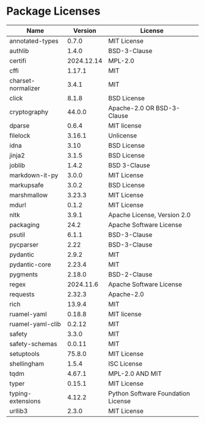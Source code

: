 # Package Licenses

| Name | Version | License |
|------|---------|----------|
| annotated-types | 0.7.0 | MIT License |
| authlib | 1.4.0 | BSD-3-Clause |
| certifi | 2024.12.14 | MPL-2.0 |
| cffi | 1.17.1 | MIT |
| charset-normalizer | 3.4.1 | MIT |
| click | 8.1.8 | BSD License |
| cryptography | 44.0.0 | Apache-2.0 OR BSD-3-Clause |
| dparse | 0.6.4 | MIT license |
| filelock | 3.16.1 | Unlicense |
| idna | 3.10 | BSD License |
| jinja2 | 3.1.5 | BSD License |
| joblib | 1.4.2 | BSD 3-Clause |
| markdown-it-py | 3.0.0 | MIT License |
| markupsafe | 3.0.2 | BSD License |
| marshmallow | 3.23.3 | MIT License |
| mdurl | 0.1.2 | MIT License |
| nltk | 3.9.1 | Apache License, Version 2.0 |
| packaging | 24.2 | Apache Software License |
| psutil | 6.1.1 | BSD-3-Clause |
| pycparser | 2.22 | BSD-3-Clause |
| pydantic | 2.9.2 | MIT |
| pydantic-core | 2.23.4 | MIT |
| pygments | 2.18.0 | BSD-2-Clause |
| regex | 2024.11.6 | Apache Software License |
| requests | 2.32.3 | Apache-2.0 |
| rich | 13.9.4 | MIT |
| ruamel-yaml | 0.18.8 | MIT license |
| ruamel-yaml-clib | 0.2.12 | MIT |
| safety | 3.3.0 | MIT |
| safety-schemas | 0.0.11 | MIT |
| setuptools | 75.8.0 | MIT License |
| shellingham | 1.5.4 | ISC License |
| tqdm | 4.67.1 | MPL-2.0 AND MIT |
| typer | 0.15.1 | MIT License |
| typing-extensions | 4.12.2 | Python Software Foundation License |
| urllib3 | 2.3.0 | MIT License |
